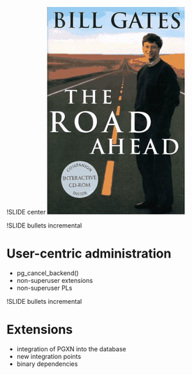 !SLIDE center
![BillG](roadahead.jpg)

!SLIDE bullets incremental

# User-centric administration
* pg\_cancel_backend()
* non-superuser extensions
* non-superuser PLs

!SLIDE bullets incremental

# Extensions
* integration of PGXN into the database
* new integration points
* binary dependencies


